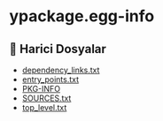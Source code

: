 # ypackage.egg-info

<!--Index-->

## 📂 Harici Dosyalar

- [dependency_links.txt](dependency_links.txt)
- [entry_points.txt](entry_points.txt)
- [PKG-INFO](PKG-INFO)
- [SOURCES.txt](SOURCES.txt)
- [top_level.txt](top_level.txt)

<!--Index-->
